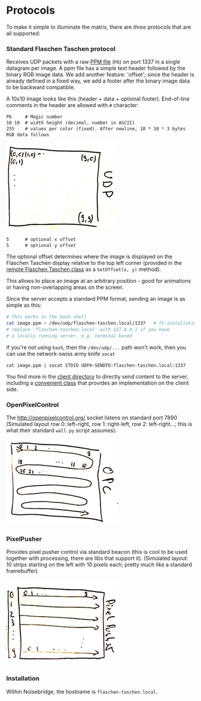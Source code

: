 Protocols
=========

To make it simple to illuminate the matrix, there are _three_ protocols that
are all supported:

### Standard Flaschen Taschen protocol

Receives UDP packets with a raw [PPM file][ppm] (`P6`) on port 1337 in a
single datagram per image.
A ppm file has a simple text header followed by the binary RGB image data.
We add another feature: 'offset'; since the header is already defined in a
fixed way, we add a footer after the binary image data to be backward compatible.

A 10x10 image looks like this (header + data + optional footer). End-of-line
comments in the header are allowed with `#` character:

```
P6     # Magic number
10 10  # width height (decimal, number in ASCII)
255    # values per color (fixed). After newline, 10 * 10 * 3 bytes RGB data follows
```
![](../img/udp.png)<br/>
```
5      # optional x offset
5      # optional y offset
```

The optional offset determines where the image is displayed on the
Flaschen Taschen display relative to the top left corner (provided in the
[remote Flaschen Taschen class][remote-ft] as a `SetOffset(x, y)` method).

This allows to place an image at an arbitrary position - good for animations
or having non-overlapping areas on the screen.

Since the server accepts a standard PPM format, sending an image is as
simple as this:

```bash
# This works in the bash shell
cat image.ppm > /dev/udp/flaschen-taschen.local/1337   # ft-installation
# replace 'flaschen-taschen.local' with 127.0.0.1 if you have
# a locally running server, e.g. terminal based
```

If you're not using `bash`, then the `/dev/udp/...` path won't work, then
you can use the network-swiss army knife `socat`
```
cat image.ppm | socat STDIO UDP4-SENDTO:flaschen-taschen.local:1337
```

You find more in the [client directory](../client) to directly send
content to the server, including a [convenient class][remote-ft] that provides
an implementation on the client side.

### OpenPixelControl

The http://openpixelcontrol.org/ socket listens on standard port 7890
(Simulated layout row 0: left-right, row 1: right-left, row 2: left-right...;
this is what their standard `wall.py` script assumes).

![](../img/opc.png)

### PixelPusher

Provides pixel pusher control via standard beacon (this is cool to be used
together with processing, there are libs that support it).
(Simulated layout: 10 strips starting on the left with 10 pixels each;
pretty much like a standard framebuffer).

![](../img/pixelpusher.png)

### Installation
Within Noisebridge, the hostname is `flaschen-taschen.local`.

[ppm]: http://netpbm.sourceforge.net/doc/ppm.html
[remote-ft]: ../client/udp-flaschen-taschen.h
